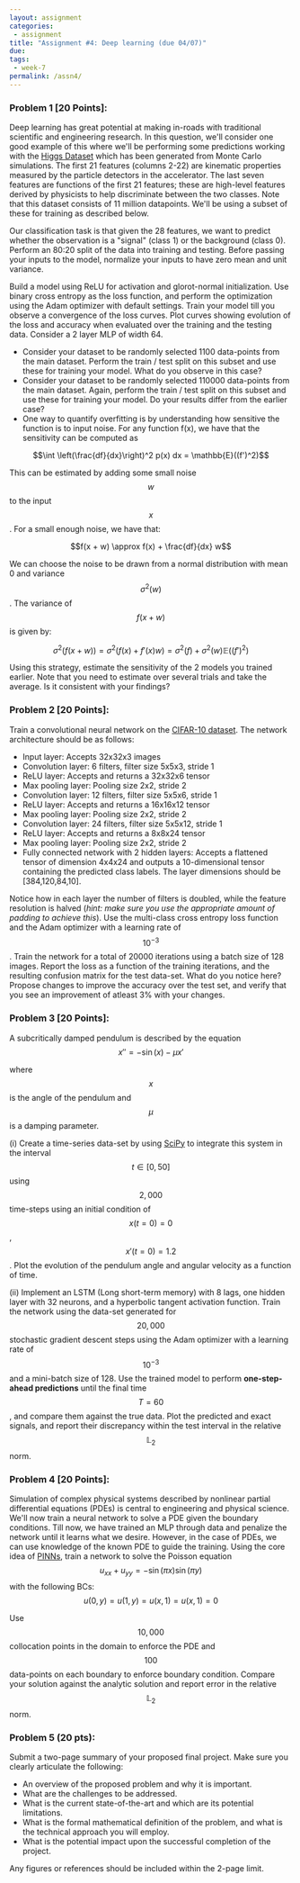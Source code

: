 ```yaml
---
layout: assignment
categories:
 - assignment
title: "Assignment #4: Deep learning (due 04/07)"
due:
tags:
 - week-7
permalink: /assn4/
---
```


### Problem 1 [20 Points]:

Deep learning has great potential at making in-roads with traditional scientific and engineering research. In this question, we'll consider one good example of this where we'll be performing some predictions working with the [Higgs Dataset](http://mlphysics.ics.uci.edu/data/higgs/) which has been generated from Monte Carlo simulations. The first 21 features (columns 2-22) are kinematic properties measured by the particle detectors in the accelerator. The last seven features are functions of the first 21 features; these are high-level features derived by physicists to help discriminate between the two classes. Note that this dataset consists of 11 million datapoints. We'll be using a subset of these for training as described below.

Our classification task is that given the 28 features, we want to predict whether the observation is a "signal" (class 1) or the background (class 0). Perform an 80:20 split of the data into training and testing. Before passing your inputs to the model, normalize your inputs to have zero mean and unit variance.

Build a model using ReLU for activation and glorot-normal initialization. Use binary cross entropy as the loss function, and perform the optimization using the Adam optimizer with default settings. Train your model till you observe a convergence of the loss curves. Plot curves showing evolution of the loss and accuracy when evaluated over the training and the testing data. Consider a 2 layer MLP of width 64.

- Consider your dataset to be randomly selected 1100 data-points from the main dataset. Perform the train / test split on this subset and use these for training your model. What do you observe in this case?
- Consider your dataset to be randomly selected 110000 data-points from the main dataset. Again, perform the train / test split on this subset and use these for training your model. Do your results differ from the earlier case? 
- One way to quantify overfitting is by understanding how sensitive the function is to input noise. For any function f(x), we have that the sensitivity can be computed as
 
$$\int \left(\frac{df}{dx}\right)^2 p(x) dx = \mathbb{E}((f')^2)$$

This can be estimated by adding some small noise $$w$$ to the input $$x$$. For a small enough noise, we have that:

$$f(x + w) \approx f(x) + \frac{df}{dx} w$$ 

We can choose the noise to be drawn from a normal distribution with mean 0 and variance $$\sigma^2(w)$$. The variance of $$f(x + w)$$ is given by:

$$\sigma^2(f(x + w)) = \sigma^2(f(x) + f'(x)w) = \sigma^2(f) + \sigma^2(w) \mathbb{E}((f')^2)$$

Using this strategy, estimate the sensitivity of the 2 models you trained earlier. Note that you need to estimate over several trials and take the average. Is it consistent with your findings?

### Problem 2 [20 Points]:

Train a convolutional neural network on the [CIFAR-10 dataset](https://www.cs.toronto.edu/~kriz/cifar.html). The network architecture should be as follows:

- Input layer: Accepts 32x32x3 images
- Convolution layer: 6 filters, filter size 5x5x3, stride 1
- ReLU layer: Accepts and returns a 32x32x6 tensor
- Max pooling layer: Pooling size 2x2, stride 2
- Convolution layer: 12 filters, filter size 5x5x6, stride 1
- ReLU layer: Accepts and returns a 16x16x12 tensor
- Max pooling layer: Pooling size 2x2, stride 2
- Convolution layer: 24 filters, filter size 5x5x12, stride 1
- ReLU layer: Accepts and returns a 8x8x24 tensor
- Max pooling layer: Pooling size 2x2, stride 2
- Fully connected network with 2 hidden layers: Accepts a flattened tensor of dimension 4x4x24 and outputs a 10-dimensional tensor containing the predicted class labels. The layer dimensions should be [384,120,84,10].

Notice how in each layer the number of filters is doubled, while the feature resolution is halved (_hint: make sure you use the appropriate amount of padding to achieve this_). Use the multi-class cross entropy loss function and the Adam optimizer with a learning rate of $$10^{-3}$$. Train the network for a total of 20000 iterations using a batch size of 128 images. Report the loss as a function of the training iterations, and the resulting confusion matrix for the test data-set. What do you notice here? Propose changes to improve the accuracy over the test set, and verify that you see an improvement of atleast 3% with your changes.

### Problem 3 [20 Points]:

A subcritically damped pendulum is described by the equation
$$x'' = -\sin(x) - \mu x'$$

where $$x$$ is the angle of the pendulum and $$\mu$$ is a damping parameter.

(i) Create a time-series data-set by using [SciPy](https://docs.scipy.org/doc/scipy/reference/generated/scipy.integrate.odeint.html) to integrate this system in the interval $$t\in[0,50]$$ using $$2,000$$ time-steps using an initial condition of $$x(t=0) = 0$$,  $$x'(t=0) = 1.2$$. Plot the evolution of the pendulum angle and angular velocity as a function of time.

(ii) Implement an LSTM (Long short-term memory) with 8 lags, one hidden layer with 32 neurons, and a hyperbolic tangent activation function. Train the network using the data-set generated for $$20,000$$ stochastic gradient descent steps using the Adam optimizer with a learning rate of $$10^{-3}$$ and a mini-batch size of 128. Use the trained model to perform **one-step-ahead predictions** until the final time $$T=60$$, and compare them against the true data. Plot the predicted and exact signals, and report their discrepancy within the test interval in the relative $$\mathbb{L}_{2}$$ norm.

### Problem 4 [20 Points]:

Simulation of complex physical systems described by nonlinear partial differential equations (PDEs) is central to engineering and physical science. We'll now train a neural network to solve a PDE given the boundary conditions. Till now, we have trained an MLP through data and penalize the network until it learns what we desire. However, in the case of PDEs, we can use knowledge of the known PDE to guide the training. Using the core idea of [PINNs](https://www.sciencedirect.com/science/article/pii/S0021999118307125), train a network to solve the Poisson equation 
$$u_{xx} + u_{yy} = -\sin (\pi x) \sin(\pi y)$$
with the following BCs:
$$u(0, y) = u(1, y) = u(x, 1) = u(x, 1) = 0$$

Use $$10,000$$ collocation points in the domain to enforce the PDE and $$100$$ data-points on each boundary to enforce boundary condition. Compare your solution against the analytic solution and report error in the relative $$\mathbb{L}_{2}$$ norm.


### Problem 5 (20 pts):

Submit a two-page summary of your proposed final project. Make sure you clearly articulate the following:

- An overview of the proposed problem and why it is important.
- What are the challenges to be addressed.
- What is the current state-of-the-art and which are its potential limitations.
- What is the formal mathematical definition of the problem, and what is the technical approach you will employ.
- What is the potential impact upon the successful completion of the project.

Any figures or references should be included within the 2-page limit.






